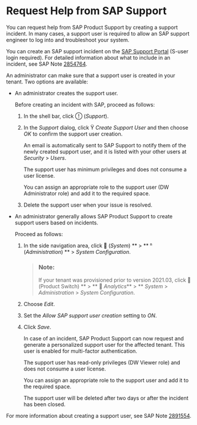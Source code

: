 <!-- loio831a97714dfe4301918afece5a3b380b -->

<link rel="stylesheet" type="text/css" href="css/sap-icons.css"/>

# Request Help from SAP Support

You can request help from SAP Product Support by creating a support incident. In many cases, a support user is required to allow an SAP support engineer to log into and troubleshoot your system.

You can create an SAP support incident on the [SAP Support Portal](https://support.sap.com/) \(S-user login required\). For detailed information about what to include in an incident, see SAP Note [2854764](https://launchpad.support.sap.com/#/notes/2854764).

An administrator can make sure that a support user is created in your tenant. Two options are available:

-   An administrator creates the support user.

    Before creating an incident with SAP, proceed as follows:

    1.  In the shell bar, click <span class="SAP-icons"></span> \(*Support*\).

    2.  In the *Support* dialog, click <span class="SAP-icons"></span> *Create Support User* and then choose *OK* to confirm the support user creation.

        An email is automatically sent to SAP Support to notify them of the newly created support user, and it is listed with your other users at *Security* \> *Users*.

        The support user has minimum privileges and does not consume a user license.

        You can assign an appropriate role to the support user \(DW Administrator role\) and add it to the required space.

    3.  Delete the support user when your issue is resolved.


-   An administrator generally allows SAP Product Support to create support users based on incidents.

    Proceed as follows:

    1.  In the side navigation area, click <span class="FPA-icons"></span> \(*System*\) ** \> ** <span class="Belize-icons"></span> \(*Administration*\) ** \> *System Configuration*.

        > ### Note:  
        > If your tenant was provisioned prior to version 2021.03, click <span class="FPA-icons"></span> \(Product Switch\) ** \> ** <span class="FPA-icons"></span> *Analytics*** \> ** *System* \> *Administration* \> *System Configuration*.

    2.  Choose *Edit*.

    3.  Set the *Allow SAP support user creation* setting to *ON*.

    4.  Click *Save*.

        In case of an incident, SAP Product Support can now request and generate a personalized support user for the affected tenant. This user is enabled for multi-factor authentication.

        The support user has read-only privileges \(DW Viewer role\) and does not consume a user license.

        You can assign an appropriate role to the support user and add it to the required space.

        The support user will be deleted after two days or after the incident has been closed.



For more information about creating a support user, see SAP Note [2891554](https://launchpad.support.sap.com/#/notes/2891554).

